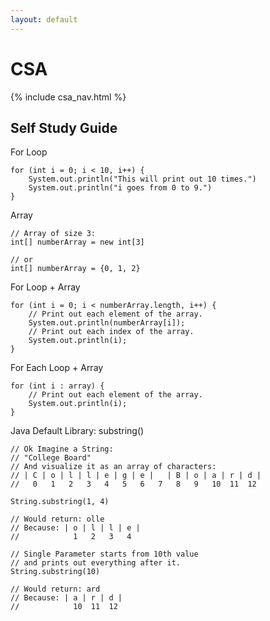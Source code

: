 ```yaml
---
layout: default
---
```


# CSA

{% include csa_nav.html %}

## Self Study Guide

For Loop
```
for (int i = 0; i < 10, i++) {
    System.out.println("This will print out 10 times.")
    System.out.println("i goes from 0 to 9.")
}
```

Array
```
// Array of size 3:
int[] numberArray = new int[3]

// or
int[] numberArray = {0, 1, 2}
```

For Loop + Array
```
for (int i = 0; i < numberArray.length, i++) {
    // Print out each element of the array.
    System.out.println(numberArray[i]);
    // Print out each index of the array.
    System.out.println(i);
}
```

For Each Loop + Array
```
for (int i : array) {
    // Print out each element of the array.
    System.out.println(i);
}
```

Java Default Library: substring()
```
// Ok Imagine a String:
// "College Board"
// And visualize it as an array of characters:
// | C | o | l | l | e | g | e |   | B | o | a | r | d |
//   0   1   2   3   4   5   6   7   8   9   10  11  12

String.substring(1, 4)

// Would return: olle
// Because: | o | l | l | e |
//            1   2   3   4

// Single Parameter starts from 10th value
// and prints out everything after it.
String.substring(10)

// Would return: ard
// Because: | a | r | d |
//            10  11  12
```
